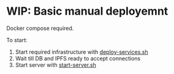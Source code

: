 # WIP: Basic manual deployemnt

Docker compose required.

To start:

1. Start required infrastructure with [deploy-services.sh](./deploy-services.sh)
2. Wait till DB and IPFS ready to accept connections
3. Start server with [start-server.sh](./start-server.sh)
